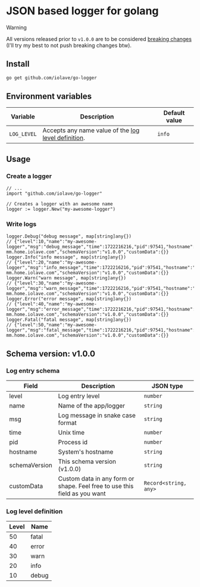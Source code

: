 # JSON based logger for golang

> [!WARNING]
> All versions released prior to `v1.0.0` are to be considered [breaking changes](https://semver.org/#how-do-i-know-when-to-release-100) (I'll try my best to not push breaking changes btw).

## Install
```bash
go get github.com/iolave/go-logger
```

## Environment variables

| Variable    | Description | Default value |
|-------------|-------------|---------------|
| `LOG_LEVEL` | Accepts any name value of the [log level definition](#log-level-definition). | `info` |

## Usage

### Create a logger
```golang
// ...
import "github.com/iolave/go-logger"

// Creates a logger with an awesome name
logger := logger.New("my-awesome-logger")
```

### Write logs
```golang
logger.Debug("debug message", map[string]any{})
// {"level":10,"name":"my-awesome-logger","msg":"debug_message","time":1722216216,"pid":97541,"hostname":"ignacios-mm.home.iolave.com","schemaVersion":"v1.0.0","customData":{}}
logger.Info("info message", map[string]any{})
// {"level":20,"name":"my-awesome-logger","msg":"info_message","time":1722216216,"pid":97541,"hostname":"ignacios-mm.home.iolave.com","schemaVersion":"v1.0.0","customData":{}}
logger.Warn("warn message", map[string]any{})
// {"level":30,"name":"my-awesome-logger","msg":"warn_message","time":1722216216,"pid":97541,"hostname":"ignacios-mm.home.iolave.com","schemaVersion":"v1.0.0","customData":{}}
logger.Error("error message", map[string]any{})
// {"level":40,"name":"my-awesome-logger","msg":"error_message","time":1722216216,"pid":97541,"hostname":"ignacios-mm.home.iolave.com","schemaVersion":"v1.0.0","customData":{}}
logger.Fatal("fatal message", map[string]any{})
// {"level":50,"name":"my-awesome-logger","msg":"fatal_message","time":1722216216,"pid":97541,"hostname":"ignacios-mm.home.iolave.com","schemaVersion":"v1.0.0","customData":{}}
```

## Schema version: v1.0.0

### Log entry schema

| Field         | Description                      | JSON type |
|---------------|----------------------------------|-----------|
| level         | Log entry level                  | `number`    | 
| name          | Name of the app/logger           | `string`    |
| msg           | Log message in snake case format | `string`    |
| time          | Unix time                        | `number`    |
| pid           | Process id                       | `number`    |
| hostname      | System's hostname                | `string`    |
| schemaVersion | This schema version (v1.0.0)     | `string`    |
| customData    | Custom data in any form or shape. Feel free to use this field as you want | `Record<string, any>` |

### Log level definition
| Level | Name  |
|-------|-------|
| 50    | fatal |
| 40    | error |
| 30    | warn  |
| 20    | info  |
| 10    | debug |
